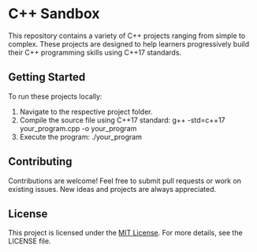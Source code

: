 # C++ Sandbox

This repository contains a variety of C++ projects ranging from simple to complex. These projects are designed to help learners progressively build their C++ programming skills using C++17 standards.

## Getting Started

To run these projects locally:

1. Navigate to the respective project folder.
2. Compile the source file using C++17 standard:
    g++ -std=c++17 your_program.cpp -o your_program
3. Execute the program:
    ./your_program


## Contributing

Contributions are welcome! Feel free to submit pull requests or work on existing issues. New ideas and projects are always appreciated.

## License

This project is licensed under the [MIT License](LICENSE). For more details, see the LICENSE file.
